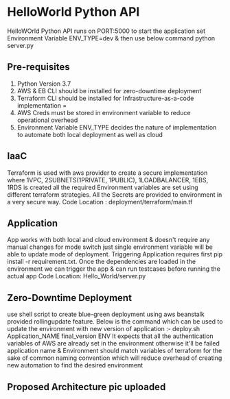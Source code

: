 # HelloWorld Python API

HelloWOrld Python API runs on PORT:5000 to start the application set Environment Variable ENV_TYPE=dev & then use below command
python server.py


## Pre-requisites

1. Python Version 3.7
2. AWS & EB CLI should be installed for zero-downtime deployment
3. Terraform CLI should be installed for Infrastructure-as-a-code implementation =
4. AWS Creds must be stored in environment variable to reduce operational overhead
5. Environment Variable ENV_TYPE decides the nature of implementation to automate both local deployment as well as cloud

## IaaC
Terraform is used with aws provider to create a secure implementation where 1VPC, 2SUBNETS(1PRIVATE, 1PUBLIC), 1LOADBALANCER, 1EBS, 1RDS is created all the required Environment variables are set using different terraform strategies. All the Secrets are provided to environment in a very secure way.
Code Location : deployment/terraform/main.tf

## Application
App works with both local and cloud environment & doesn't require any manual changes for mode switch just single environment variable will be able to update mode of deployment. Triggering Application requires first pip install -r requirement.txt.
Once the dependencies are loaded in the environment we can trigger the app & can run testcases before running the actual app
Code Location: Hello_World/server.py

## Zero-Downtime Deployment
use shell script to create blue-green deployment using aws beanstalk provided rollingupdate feature. 
Below is the command which can be used to update the environment with new version of application :-
deploy.sh Application_NAME final_version ENV
It expects that all the authentication variables of AWS are already set in the environment otherwise it'll be failed application name & Environment should match variables of terraform for the sake of common naming convention which will reduce overhead of creating new automation to find the desired environment

## Proposed Architecture pic uploaded
